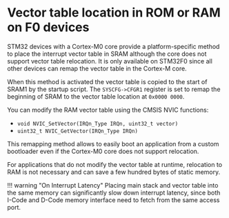 # Vector table location in ROM or RAM on F0 devices

STM32 devices with a Cortex-M0 core provide a platform-specific method to place
the interrupt vector table in SRAM although the core does not support vector
table relocation. It is only available on STM32F0 since all other devices
can remap the vector table in the Cortex-M core.

When this method is activated the vector table is copied to the start of SRAM1
by the startup script. The `SYSCFG->CFGR1` register is set to remap the
beginning of SRAM to the vector table location at `0x0000 0000`.

You can modify the RAM vector table using the CMSIS NVIC functions:

- `void NVIC_SetVector(IRQn_Type IRQn, uint32_t vector)`
- `uint32_t NVIC_GetVector(IRQn_Type IRQn)`

This remapping method allows to easily boot an application from a custom
bootloader even if the Cortex-M0 core does not support relocation.

For applications that do not modify the vector table at runtime, relocation to
RAM is not necessary and can save a few hundred bytes of static memory.

!!! warning "On Interrupt Latency"
    Placing main stack and vector table into the same memory can significantly
    slow down interrupt latency, since both I-Code and D-Code memory interface
    need to fetch from the same access port.
